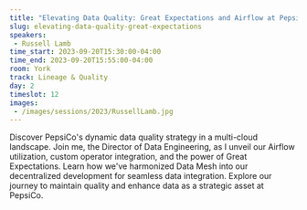 ```yaml
---
title: "Elevating Data Quality: Great Expectations and Airflow at PepsiCo"
slug: elevating-data-quality-great-expectations
speakers:
 - Russell Lamb
time_start: 2023-09-20T15:30:00-04:00
time_end: 2023-09-20T15:55:00-04:00
room: York
track: Lineage & Quality
day: 2
timeslot: 12
images:
 - /images/sessions/2023/RussellLamb.jpg
---
```


Discover PepsiCo's dynamic data quality strategy in a multi-cloud landscape. Join me, the Director of Data Engineering, as I unveil our Airflow utilization, custom operator integration, and the power of Great Expectations. Learn how we've harmonized Data Mesh into our decentralized development for seamless data integration. Explore our journey to maintain quality and enhance data as a strategic asset at PepsiCo.
